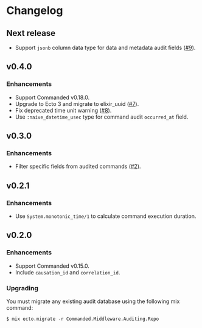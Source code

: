 # Changelog

## Next release

- Support `jsonb` column data type for data and metadata audit fields ([#9](https://github.com/commanded/commanded-audit-middleware/pull/9)).

## v0.4.0

### Enhancements

- Support Commanded v0.18.0.
- Upgrade to Ecto 3 and migrate to elixir_uuid ([#7](https://github.com/commanded/commanded-audit-middleware/pull/7)).
- Fix deprecated time unit warning ([#8](https://github.com/commanded/commanded-audit-middleware/pull/8)).
- Use `:naive_datetime_usec` type for command audit `occurred_at` field.

## v0.3.0

### Enhancements

- Filter specific fields from audited commands ([#2](https://github.com/commanded/commanded-audit-middleware/issues/2)).

## v0.2.1

### Enhancements

- Use `System.monotonic_time/1` to calculate command execution duration.

## v0.2.0

### Enhancements

- Support Commanded v0.15.0.
- Include `causation_id` and `correlation_id`.

### Upgrading

You must migrate any existing audit database using the following mix command:

```console
$ mix ecto.migrate -r Commanded.Middleware.Auditing.Repo
```
